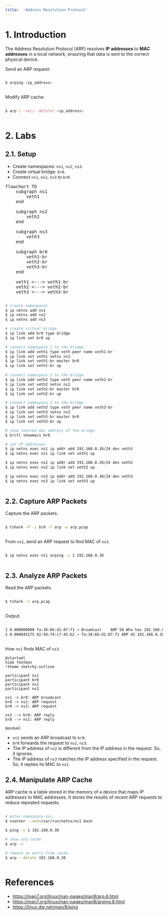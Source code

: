 ```yaml
---
title:  'Address Resolution Protocol'
---
```


# 1. Introduction
The Address Resolution Protocol (ARP) resolves **IP addresses** to **MAC addresses** in a local network, ensuring that data is sent to the correct physical device.  

Send an ARP request:
```sh
  
$ arping <ip_address>
  
```

Modify ARP cache:
```sh
  
$ arp [--set/--delete] <ip_address>
  
```
# 2. Labs
## 2.1. Setup
- Create namespaces: `ns1`, `ns2`, `ns3`.
- Create virtual bridge: `br0`.
- Connect `ns1`, `ns2`, `ns3` to `br0`.

<script type="module">
    import mermaid from 'https://cdn.jsdelivr.net/npm/mermaid@11/dist/mermaid.esm.min.mjs';
    mermaid.initialize({
        look: 'handDrawn',
        theme: 'neutral',
    });
</script>

<pre class="mermaid">
flowchart TD
    subgraph ns1
        veth1
    end

    subgraph ns2
        veth2
    end   

    subgraph ns3
        veth3
    end

    subgraph br0
        veth1-br
        veth2-br
        veth3-br
    end

    veth1 <---> veth1-br
    veth2 <---> veth2-br       
    veth3 <---> veth3-br       
</pre>

```sh
  
# create namespaces
$ ip netns add ns1
$ ip netns add ns2
$ ip netns add ns3

# create virtual bridge
$ ip link add br0 type bridge
$ ip link set br0 up

# connect namespace 1 to the bridge
$ ip link add veth1 type veth peer name veth1-br
$ ip link set veth1 netns ns1
$ ip link set veth1-br master br0
$ ip link set veth1-br up
  
# connect namespace 2 to the bridge
$ ip link add veth2 type veth peer name veth2-br
$ ip link set veth2 netns ns2
$ ip link set veth2-br master br0
$ ip link set veth2-br up

# connect namespace 3 to the bridge
$ ip link add veth3 type veth peer name veth3-br
$ ip link set veth3 netns ns3
$ ip link set veth3-br master br0
$ ip link set veth3-br up

# show learned mac address of the bridge
$ brctl showmacs br0

# set IP addresses
$ ip netns exec ns1 ip addr add 192.168.0.10/24 dev veth1
$ ip netns exec ns1 ip link set veth1 up

$ ip netns exec ns2 ip addr add 192.168.0.20/24 dev veth2
$ ip netns exec ns2 ip link set veth2 up

$ ip netns exec ns3 ip addr add 192.168.0.30/24 dev veth3
$ ip netns exec ns3 ip link set veth3 up
  
```

## 2.2. Capture ARP Packets
Capture the ARP packets.
```sh
  
$ tshark -P -i br0 -f arp -w arp.pcap
  
```

From `ns1`, send an ARP request to find MAC of `ns3`.
```sh
  
$ ip netns exec ns1 arping -c 1 192.168.0.30
  
```

## 2.3. Analyze ARP Packets
Read the ARP packets.
```sh
  
$ tshark -r arp.pcap
  
```

Output.
```sh
  
1 0.000000000 fa:38:6b:d1:87:f1 → Broadcast    ARP 58 Who has 192.168.0.30? Tell 192.168.0.10
2 0.000045275 92:58:f4:c7:45:b2 → fa:38:6b:d1:87:f1 ARP 42 192.168.0.30 is at 92:58:f4:c7:45:b2
  
```

How `ns1` finds MAC of `ns3`.
```plantuml
@startuml
hide footbox
!theme sketchy-outline

participant ns1
participant br0
participant ns2
participant ns3

ns1 -> br0: ARP broadcast
br0 -> ns2: ARP request
br0 -> ns3: ARP request

ns3 --> br0: ARP reply
br0 --> ns1: ARP reply

@enduml
```

- `ns1` sends an ARP broadcast to `br0`.
- `br0` forwards the request to `ns2`, `ns3`.
- The IP address of `ns2` is different from the IP address in the request. So, it ignores.
- The IP address of `ns3` matches the IP address specified in the request. So, it replies its MAC to `ns1`.

 

## 2.4. Manipulate ARP Cache
ARP cache is a table stored in the memory of a device that maps IP addresses to MAC addresses. It stores the results of recent ARP requests to reduce repeated requests.

```sh
  
# enter namespace ns1
$ nsenter --net=/var/run/netns/ns1 bash

$ ping -c 1 192.168.0.30

# show arp cache
$ arp -n

# remove an entry from cache.
$ arp --delete 192.168.0.30
    
```

# References
- https://man7.org/linux/man-pages/man8/arp.8.html
- https://man7.org/linux/man-pages/man8/arping.8.html
- https://linux.die.net/man/8/ping